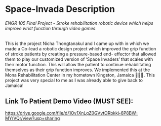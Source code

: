 # Space-Invada Description
###### ENGR 105 Final Project - Stroke rehabilitation robotic device which helps improve wrist function through video games


This is the project Nicha Thongtanakul and I came up with in which we made a  Co-lead a robotic design project which improved the grip function of stroke patients by creating a pressure-based end- effector that allowed them to play our customized version of ‘Space Invaders’ that scales with their motor function. This will allow the patient to continue rehabilitating themselves as their grip function improves. We implemented this at the Mona Rehabilitation Center in my hometown Kingston, Jamaica :green_heart::black_heart::yellow_heart:. This project was very special to me as I was already able to give back to Jamaica!

## Link To Patient Demo Video (MUST SEE):

https://drive.google.com/file/d/1Ov1XnLqZ0GVvtORbkkj-6P8BW-MYrVQr/view?usp=sharing
